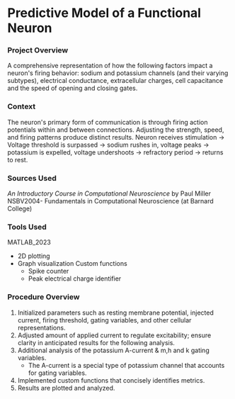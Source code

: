 # Predictive Model of a Functional Neuron

### Project Overview 
A comprehensive representation of how the following factors impact a neuron's firing behavior: sodium and potassium channels (and their varying subtypes), 
electrical conductance, extracellular charges, cell capacitance and the speed of opening and closing gates.  

### Context
The neuron's primary form of communication is through firing action potentials within and between connections. Adjusting the strength, speed, 
and firing patterns produce distinct results. Neuron receives stimulation -> Voltage threshold is surpassed -> sodium rushes in, voltage peaks -> potassium
is expelled, voltage undershoots -> refractory period -> returns to rest. 

### Sources Used 
*An Introductory Course in Computational Neuroscience* by Paul Miller
NSBV2004- Fundamentals in Computational Neuroscience (at Barnard College)

### Tools Used 
MATLAB_2023
  - 2D plotting
  - Graph visualization
    Custom functions
      - Spike counter
      - Peak electrical charge identifier

### Procedure Overview
1. Initialized parameters such as resting membrane potential, injected current, firing threshold, gating variables, and other cellular representations.
2. Adjusted amount of applied current to regulate excitability; ensure clarity in anticipated results for the following analysis.
3. Additional analysis of the potassium A-current & m,h and k gating variables.
   - The A-current is a special type of potassium channel that accounts for gating variables. 
5. Implemented custom functions that concisely identifies metrics.
6. Results are plotted and analyzed. 
